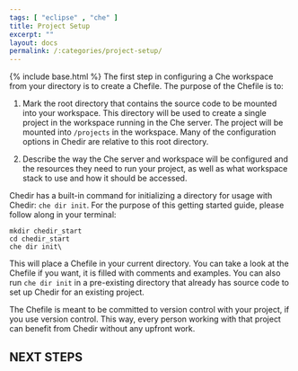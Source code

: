 ```yaml
---
tags: [ "eclipse" , "che" ]
title: Project Setup
excerpt: ""
layout: docs
permalink: /:categories/project-setup/
---
```

{% include base.html %}
The first step in configuring a Che workspace from your directory is to create a Chefile. The purpose of the Chefile is to:
1. Mark the root directory that contains the source code to be mounted into your workspace. This directory will be used to create a single project in the workspace running in the Che server. The project will be mounted into `/projects` in the workspace. Many of the configuration options in Chedir are relative to this root directory.

2. Describe the way the Che server and workspace will be configured and the resources they need to run your project, as well as what workspace stack to use and how it should be accessed.

Chedir has a built-in command for initializing a directory for usage with Chedir: `che dir init`. For the purpose of this getting started guide, please follow along in your terminal:
```shell  
mkdir chedir_start
cd chedir_start
che dir init\
```
This will place a Chefile in your current directory. You can take a look at the Chefile if you want, it is filled with comments and examples. You can also run `che dir init` in a pre-existing directory that already has source code to set up Chedir for an existing project.

The Chefile is meant to be committed to version control with your project, if you use version control. This way, every person working with that project can benefit from Chedir without any upfront work.

## NEXT STEPS
